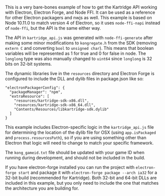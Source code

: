This is a very bare-bones example of how to get the Kartridge API working with Electron,
Electron Forge, and Node FFI. It can be used as a reference for other Electron packagers
and nwjs as well. This example is based on Node 10.11.0 to match version 4 of Electron, so
it uses `node-ffi-napi` instead of `node-ffi`, but the API is the same either way.

The API in `kartridge_api.js` was generated with `node-ffi-generate` after making some minor
modifications to `kongregate.h` from the SDK (removing `extern C` and converting `bool` to `unsigned char`).
This means that boolean variables will be represented as 1 for true and 0 for false in node.
The `longlong` type was also manually changed to `uint64` since `longlong` is 32 bits on 32-bit systems.

The dynamic libraries live in the `resources` directory and Electron Forge is configured to include
the DLL and dylib files in package.json like so:

```
"electronPackagerConfig": {
  "packageManager": "npm",
  "extraResource": [
    "resources/kartridge-sdk-x86.dll",
    "resources/kartridge-sdk-x86_64.dll",
    "Contents/Resources/libkartridge-sdk.dylib"
  ]
}
```

This example includes Electron-specific logic in the `kartridge_api.js` file for determining the
location of the dylib file for OSX (using `app.isPackaged` and `process.resourcesPath`), so if
you are using something other than Electron that logic will need to change to match your specific
framework.

The `kong_gameid.txt` file should be updated with your game ID when running during development, and
should not be included in the build.

If you have electron-forge installed you can run the project with `electron-forge start` and package
it with `electron-forge package --arch ia32` for a 32-bit build (recommended for Kartridge). Both
32-bit and 64-bit DLLs are included in this example, but you only need to include the one that matches
the architecture you are building for.
